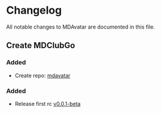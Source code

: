 # Changelog

All notable changes to MDAvatar are documented in this file.

## Create MDClubGo

### Added

- Create repo: [mdavatar](https://github.com/laojianzi/mdavatar)

### Added

- Release first rc [v0.0.1-beta](https://github.com/laojianzi/mdavatar/releases/tag/v0.0.1-beta)
